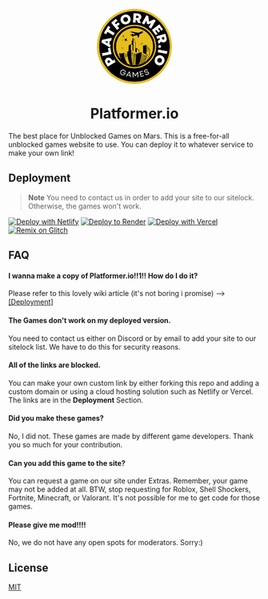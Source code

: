 <p align="center">
<kbd>
<img style="border-radius:50%" height="150px" src="/favicon.png">
</kbd>
<h1 align = "center" >Platformer.io</h1>
The best place for Unblocked Games on Mars. This is a free-for-all unblocked games website to use. You can deploy it to whatever service to make your own link!

## Deployment

> **Note**
> You need to contact us in order to add your site to our sitelock. Otherwise, the games won't work.

[![Deploy with Netlify](https://binbashbanana.github.io/deploy-buttons/buttons/remade/netlify.svg)](https://app.netlify.com/start/deploy?repository=https://github.com/smartfoloo/platformer.io)
[![Deploy to Render](https://binbashbanana.github.io/deploy-buttons/buttons/remade/render.svg)](https://render.com/deploy?repo=https://github.com/smartfoloo/platformer.io)
[![Deploy with Vercel](https://binbashbanana.github.io/deploy-buttons/buttons/remade/vercel.svg)](https://vercel.com/new/clone?repository-url=https%3A%2F%2Fgithub.com%2Fsmartfoloo%2Fplatformer.io) 
[![Remix on Glitch](https://binbashbanana.github.io/deploy-buttons/buttons/remade/glitch.svg)](https://glitch.com/edit/#!/import/github/smartfoloo/platformer.io)

## FAQ

#### I wanna make a copy of Platformer.io!!1!! How do I do it?

Please refer to this lovely wiki article (it's not boring i promise) --> [[Deployment]](https://github.com/smartfoloo/platformer.io/wiki/Deployment)

#### The Games don't work on my deployed version.

You need to contact us either on Discord or by email to add your site to our sitelock list. We have to do this for security reasons.

#### All of the links are blocked.

You can make your own custom link by either forking this repo and adding a custom domain or using a cloud hosting solution such as Netlify or Vercel. The links are in the **Deployment** Section.

#### Did you make these games?

No, I did not. These games are made by different game developers. Thank you so much for your contribution.

#### Can you add this game to the site?

You can request a game on our site under Extras. Remember, your game may not be added at all. BTW, stop requesting for Roblox, Shell Shockers, Fortnite, Minecraft, or Valorant. It's not possible for me to get code for those games.

#### Please give me mod!!!!

No, we do not have any open spots for moderators. Sorry:)

## License

[MIT](https://choosealicense.com/licenses/mit/)
